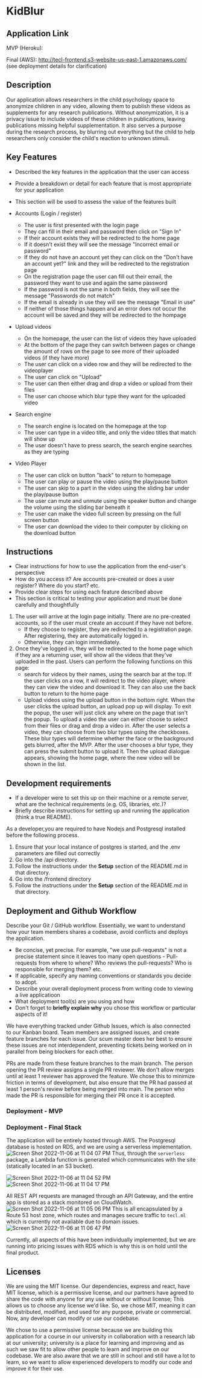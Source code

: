 # KidBlur


## Application Link

MVP (Heroku): 

Final (AWS): http://tecl-frontend.s3-website-us-east-1.amazonaws.com/ (see deployment details for clarification)

## Description 

Our application allows researchers in the child psychology space to anonymize children in any video, allowing them to publish these videos as supplements for any research publications. Without anonymization, it is a privacy issue to include videos of these children in publications, leaving publications missing helpful supplementation. It also serves a purpose during the research process, by blurring out everything but the child to help researchers only consider the child's reaction to unknown stimuli.


## Key Features
 * Described the key features in the application that the user can access
 * Provide a breakdown or detail for each feature that is most appropriate for your application
 * This section will be used to assess the value of the features built

*  Accounts (Login / register)
    * The user is first presented with the login page
    * They can fill in their email and password then click on "Sign In"
    * If their account exists they will be redirected to the home page 
    * If it doesn't exist they will see the message "Incorrect email or password"
    * If they do not have an account yet they can click on the "Don't have an account yet?" link and they will be redirected to the registration page
    * On the registration page the user can fill out their email, the password they want to use and again the same password
    * If the password is not the same in both fields, they will see the message "Passwords do not match"
    * If the email is already in use they will see the message "Email in use"
    * If neither of those things happen and an error does not occur the account will be saved and they will be redirected to the hompage
*  Upload videos
    * On the homepage, the user can the list of videos they have uploaded
    * At the bottom of the page they can switch between pages or change the amount of rows on the page to see more of their uploaded videos (if they have more)
    * The user can click on a video row and they will be redirected to the videoplayer
    * The user can click on "Upload" 
    * The user can then either drag and drop a video or upload from their files
    * The user can choose which blur type they want for the uploaded video
*  Search engine 
    * The search engine is located on the homepage at the top
    * The user can type in a video title, and only the video titles that match will show up
    * The user doesn't have to press search, the search engine searches as they are typing
*  Video Player
    * The user can click on button "back" to return to homepage
    * The user can play or pause the video using the play/pause button
    * The user can skip to a part in the video using the sliding bar under the play/pause button
    * The user can mute and unmute using the speaker button and change the volume using the sliding bar beneath it 
    * The user can make the video full screen by pressing on the full screen button
    * The user can download the video to their computer by clicking on the download button

## Instructions
 * Clear instructions for how to use the application from the end-user's perspective
 * How do you access it? Are accounts pre-created or does a user register? Where do you start? etc. 
 * Provide clear steps for using each feature described above
 * This section is critical to testing your application and must be done carefully and thoughtfully

1. The user will arrive at the login page initially. There are no pre-created accounts, so if the user must create an account if they have not before. 
   * If they choose to register, they are redirected to a registration page. After registering, they are automatically logged in. 
   * Otherwise, they can login immediately.
2. Once they've logged in, they will be redirected to the home page which if they are a returning user, will show all the videos that they've uploaded in the past. Users can perform the following functions on this page:
   * search for videos by their names, using the search bar at the top. If the user clicks on a row, it will redirect to the video player, where they can view the video and download it. They can also use the back button to return to the home page
   * Upload videos using the upload button in the bottom right. When the user clicks the upload button, an upload pop up will display. To exit the popup, the user will just click any where on the page that isn't the popup. To upload a video the user can either choose to select from their files or drag and drop a video in. After the user selects a video, they can choose from two blur types using the checkboxes. These blur types will determine whether the face or the background gets blurred, after the MVP. After the user chooses a blur type, they can press the submit button to upload it. Then the upload dialogue appears, showing the home page, where the new video will be shown in the list.
 
 ## Development requirements
 * If a developer were to set this up on their machine or a remote server, what are the technical requirements (e.g. OS, libraries, etc.)?
 * Briefly describe instructions for setting up and running the application (think a true README).

As a developer,you are required to have Nodejs and Postgresql installed before the following process.

1. Ensure that your local instance of postgres is started, and the .env parameters are filled out correctly
2. Go into the /api directory.
3. Follow the instructions under the **Setup** section of the README.md in that directory.
4. Go into the /frontend directory 
5. Follow the instructions under the **Setup** section of the README.md in that directory.

 
 ## Deployment and Github Workflow

Describe your Git / GitHub workflow. Essentially, we want to understand how your team members shares a codebase, avoid conflicts and deploys the application.

 * Be concise, yet precise. For example, "we use pull-requests" is not a precise statement since it leaves too many open questions - Pull-requests from where to where? Who reviews the pull-requests? Who is responsible for merging them? etc.
 * If applicable, specify any naming conventions or standards you decide to adopt.
 * Describe your overall deployment process from writing code to viewing a live applicatioon
 * What deployment tool(s) are you using and how
 * Don't forget to **briefly explain why** you chose this workflow or particular aspects of it!

We have everything tracked under Github Issues, which is also connected to our Kanban board. Team members are assigned issues, and create feature branches for each issue. Our scum master does her best to ensure these issues are not interdependent, preventing tickets being worked on in parallel from being blockers for each other. 

PRs are made from these feature branches to the main branch. The person opening the PR review assigns a single PR reviewer. We don't allow merges until at least 1 reviewer has approved the feature. We chose this to minimize friction in terms of development, but also ensure that the PR had passed at least 1 person's review before being merged into main. The person who made the PR is responsible for merging their PR once it is accepted.

 ### Deployment - MVP
 
 
 ### Deployment - Final Stack
 The application will be entirely hosted through AWS. The Postgresql database is hosted on RDS, and we are using a serverless implementation.
 ![Screen Shot 2022-11-06 at 11 04 07 PM](https://user-images.githubusercontent.com/32244859/200224294-505bc831-36b6-4253-b7cd-b657a487f507.png)
 Thus, through the `serverless` package, a Lambda function is generated which communicates with the site (statically located in an S3 bucket).
 
 ![Screen Shot 2022-11-06 at 11 04 52 PM](https://user-images.githubusercontent.com/32244859/200224350-98b0a422-e4b6-4c94-bc04-94037aa5c3e4.png)
 ![Screen Shot 2022-11-06 at 11 04 17 PM](https://user-images.githubusercontent.com/32244859/200224359-2a301d68-f39f-45ea-a7d2-278a66c3e8d6.png)
 
 All REST API requests are managed through an API Gateway, and the entire app is stored as a stack monitored on CloudWatch. 
 ![Screen Shot 2022-11-06 at 11 05 06 PM](https://user-images.githubusercontent.com/32244859/200224384-440ccf28-5de8-402c-91fd-bbf96b7cab0d.png)
 This is all encapsulated by a Route 53 host zone, which routes and manages secure traffic to `tecl.ml` which is currently not available due to domain issues. 
 ![Screen Shot 2022-11-06 at 11 06 47 PM](https://user-images.githubusercontent.com/32244859/200224439-12a95e3f-3b09-48de-aeea-e3b4cc45f7a3.png)

 Currently, all aspects of this have been individually implemented, but we are running into pricing issues with RDS which is why this is on hold until the final product.

 ## Licenses 
 
 We are using the MIT license. Our dependencies, express and react, have MIT license, which is a permissive license, and our partners have agreed to share the code with anyone for any use without or without license; This allows us to choose any license we'd like. So, we chose MIT, meaning it can be distributed, modified, and used for any purpose, private or commercial. Now, any developer can modify or use our codebase. 
 
 We chose to use a permissive license because we are building this application for a course in our university in collaboration with a research lab at our university; university is a place for learning and improving and as such we saw fit to allow other people to learn and improve on our codebase. We are also aware that we are still in school and still have a lot to learn, so we want to allow experienced developers to modify our code and improve it for their use.
